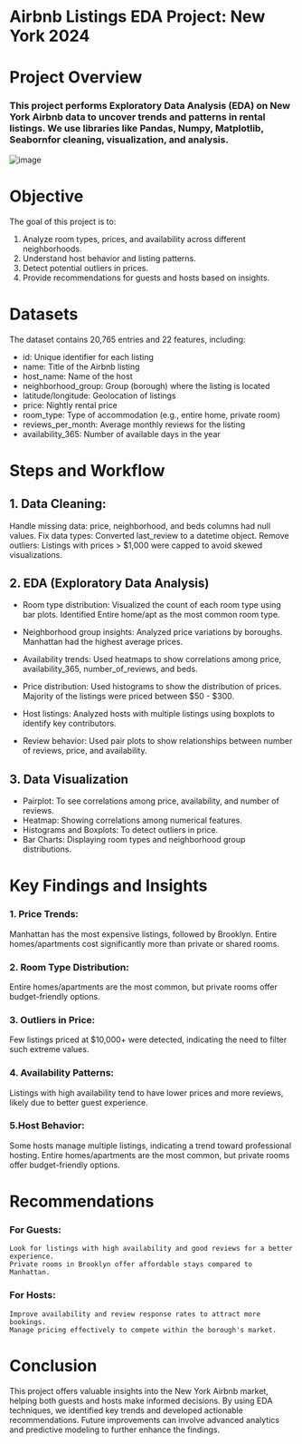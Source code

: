 # Airbnb Listings EDA Project: New York 2024
# Project Overview
### This project performs Exploratory Data Analysis (EDA) on New York Airbnb data to uncover trends and patterns in rental listings. We use libraries like Pandas, Numpy, Matplotlib, Seabornfor cleaning, visualization, and analysis.
![image](https://github.com/user-attachments/assets/b46b1039-f804-46a0-8771-31067de2dc33)
# Objective<br/>
The goal of this project is to:

1) Analyze room types, prices, and availability across different neighborhoods.</br>
2) Understand host behavior and listing patterns.<br/>
3) Detect potential outliers in prices.<br/>
4) Provide recommendations for guests and hosts based on insights.</br>

# Datasets
The dataset contains 20,765 entries and 22 features, including:
- id: Unique identifier for each listing
- name: Title of the Airbnb listing
- host_name: Name of the host
- neighborhood_group: Group (borough) where the listing is located
- latitude/longitude: Geolocation of listings
- price: Nightly rental price
- room_type: Type of accommodation (e.g., entire home, private room)
- reviews_per_month: Average monthly reviews for the listing
- availability_365: Number of available days in the year

# Steps and Workflow

## 1. Data Cleaning: <br/>
Handle missing data: price, neighborhood, and beds columns had null values.
Fix data types: Converted last_review to a datetime object.
Remove outliers: Listings with prices > $1,000 were capped to avoid skewed visualizations.<br/>
## 2. EDA (Exploratory Data Analysis)
- Room type distribution:
  Visualized the count of each room type using bar plots.
  Identified Entire home/apt as the most common room type.
- Neighborhood group insights:
  Analyzed price variations by boroughs.
  Manhattan had the highest average prices.

- Availability trends:
  Used heatmaps to show correlations among price, availability_365, number_of_reviews, and beds.

- Price distribution:
Used histograms to show the distribution of prices.
Majority of the listings were priced between $50 - $300.

- Host listings:
  Analyzed hosts with multiple listings using boxplots to identify key contributors.

- Review behavior:
  Used pair plots to show relationships between number of reviews, price, and availability.
  
## 3. Data Visualization <br/>
- Pairplot: To see correlations among price, availability, and number of reviews.
- Heatmap: Showing correlations among numerical features.
- Histograms and Boxplots: To detect outliers in price.
- Bar Charts: Displaying room types and neighborhood group distributions.

# Key Findings and Insights
### 1. Price Trends:
   Manhattan has the most expensive listings, followed by Brooklyn.
   Entire homes/apartments cost significantly more than private or shared rooms.

### 2. Room Type Distribution:
   Entire homes/apartments are the most common, but private rooms offer budget-friendly options.
   
### 3. Outliers in Price:
   Few listings priced at $10,000+ were detected, indicating the need to filter such extreme values.

### 4. Availability Patterns:
   Listings with high availability tend to have lower prices and more reviews, likely due to better guest experience.

### 5.Host Behavior:
   Some hosts manage multiple listings, indicating a trend toward professional hosting.
   Entire homes/apartments are the most common, but private rooms offer budget-friendly options.

# Recommendations
### For Guests:
    Look for listings with high availability and good reviews for a better experience.
    Private rooms in Brooklyn offer affordable stays compared to Manhattan.

### For Hosts:
    Improve availability and review response rates to attract more bookings.
    Manage pricing effectively to compete within the borough's market.

# Conclusion
This project offers valuable insights into the New York Airbnb market, helping both guests and hosts make informed decisions. By using EDA techniques, we identified key trends and developed actionable recommendations. Future improvements can involve advanced analytics and predictive modeling to further enhance the findings.
